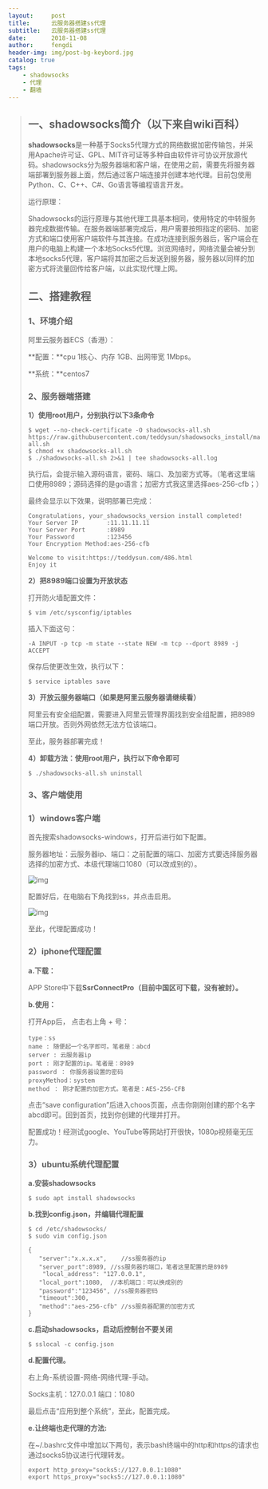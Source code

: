```yaml
---
layout:     post
title:      云服务器搭建ss代理
subtitle:   云服务器搭建ss代理
date:       2018-11-08
author:     fengdi
header-img: img/post-bg-keybord.jpg
catalog: true
tags:
    - shadowsocks
    - 代理
    - 翻墙
---
```


>## **一、shadowsocks简介（以下来自wiki百科）**
>
>**shadowsocks**是一种基于Socks5代理方式的网络数据加密传输包，并采用Apache许可证、GPL、MIT许可证等多种自由软件许可协议开放源代码。shadowsocks分为服务器端和客户端，在使用之前，需要先将服务器端部署到服务器上面，然后通过客户端连接并创建本地代理。目前包使用Python、C、C++、C#、Go语言等编程语言开发。
>
>运行原理：
>
>Shadowsocks的运行原理与其他代理工具基本相同，使用特定的中转服务器完成数据传输。在服务器端部署完成后，用户需要按照指定的密码、加密方式和端口使用客户端软件与其连接。在成功连接到服务器后，客户端会在用户的电脑上构建一个本地Socks5代理。浏览网络时，网络流量会被分到本地socks5代理，客户端将其加密之后发送到服务器，服务器以同样的加密方式将流量回传给客户端，以此实现代理上网。
>
>## 二、搭建教程
>
>### 1、环境介绍
>
>阿里云服务器ECS（香港）：
>
>**配置：**cpu 1核心、内存 1GB、出网带宽 1Mbps。
>
>**系统：**centos7
>
>### 2、服务器端搭建
>
>**1）使用root用户，分别执行以下3条命令**
>
>```
>$ wget --no-check-certificate -O shadowsocks-all.sh https://raw.githubusercontent.com/teddysun/shadowsocks_install/master/shadowsocks-all.sh
>$ chmod +x shadowsocks-all.sh
>$ ./shadowsocks-all.sh 2>&1 | tee shadowsocks-all.log
>```
>
>执行后，会提示输入源码语言，密码、端口、及加密方式等。（笔者这里端口使用8989；源码选择的是go语言；加密方式我这里选择aes-256-cfb；）
>
>最终会显示以下效果，说明部署已完成：
>
>```
>Congratulations, your_shadowsocks_version install completed!
>Your Server IP        :11.11.11.11
>Your Server Port      :8989
>Your Password         :123456
>Your Encryption Method:aes-256-cfb
>
>Welcome to visit:https://teddysun.com/486.html
>Enjoy it
>```
>
>**2）把8989端口设置为开放状态**
>
>打开防火墙配置文件：
>
>```
>$ vim /etc/sysconfig/iptables
>```
>
>插入下面这句：
>
>```
>-A INPUT -p tcp -m state --state NEW -m tcp --dport 8989 -j ACCEPT
>```
>
>保存后使更改生效，执行以下：
>
>```
>$ service iptables save
>```
>
>**3）开放云服务器端口（如果是阿里云服务器请继续看）**
>
>阿里云有安全组配置，需要进入阿里云管理界面找到安全组配置，把8989端口开放。否则外网依然无法方位该端口。
>
>至此，服务器部署完成！
>
>**4）卸载方法：使用root用户，执行以下命令即可**
>
>```
>$ ./shadowsocks-all.sh uninstall
>```
>
>### 3、客户端使用
>
>### **1）windows客户端**
>
>首先搜索shadowsocks-windows，打开后进行如下配置。
>
>服务器地址：云服务器ip、端口：之前配置的端口、加密方式要选择服务器选择的加密方式、本级代理端口1080（可以改成别的）。
>
>![img](https://images2017.cnblogs.com/blog/1220516/201708/1220516-20170825160647980-1303832939.png)
>
>配置好后，在电脑右下角找到ss，并点击启用。
>
>![img](https://images2017.cnblogs.com/blog/1220516/201708/1220516-20170825160839433-1728339455.png)
>
>至此，代理配置成功！
>
>### 2）iphone代理配置
>
>**a.下载：**
>
>APP Store中下载**SsrConnectPro（**目前中国区可下载，没有被封**）。**
>
>**b.使用：**
>
>打开App后， 点击右上角 + 号：
>
>```
>type：ss
>name : 随便起一个名字即可。笔者是：abcd
>server : 云服务器ip
>port : 刚才配置的ip。笔者是：8989
>password ： 你服务器设置的密码
>proxyMethod：system
>method ： 刚才配置的加密方式。笔者是：AES-256-CFB
>```
>
>点击“save configuration”后进入choos页面，点击你刚刚创建的那个名字abcd即可。回到首页，找到你创建的代理并打开。
>
>配置成功！经测试google、YouTube等网站打开很快，1080p视频毫无压力。
>
>### 3）ubuntu系统代理配置
>
>**a.安装shadowsocks**
>
>```
>$ sudo apt install shadowsocks
>```
>
>**b.找到config.json，并编辑代理配置**
>
>```
>$ cd /etc/shadowsocks/
>$ sudo vim config.json
>```
>
>```
>{
>    "server":"x.x.x.x",    //ss服务器的ip
>    "server_port":8989, //ss服务器的端口，笔者这里配置的是8989
>     "local_address": "127.0.0.1",
>    "local_port":1080,  //本机端口：可以换成别的
>    "password":"123456", //ss服务器密码
>    "timeout":300,
>    "method":"aes-256-cfb" //ss服务器配置的加密方式
>}
>```
>
>**c.启动shadowsocks，启动后控制台不要关闭**
>
>```
>$ sslocal -c config.json
>```
>
>**d.配置代理。**
>
>右上角-系统设置-网络-网络代理-手动。
>
>Socks主机：127.0.0.1    端口：1080
>
>最后点击“应用到整个系统”，至此，配置完成。
>
>**e.让终端也走代理的方法:**
>
>在~/.bashrc文件中增加以下两句，表示bash终端中的http和https的请求也通过socks5协议进行代理转发。
>
>```
>export http_proxy="socks5://127.0.0.1:1080"
>export https_proxy="socks5://127.0.0.1:1080"
>```

